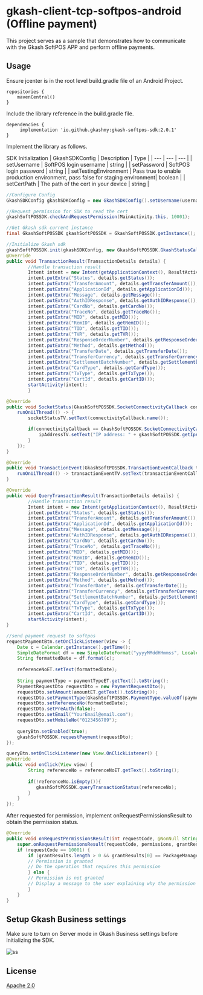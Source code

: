 # gkash-client-tcp-softpos-android (Offline payment)

This project serves as a sample that demonstrates how to communicate with the Gkash SoftPOS APP and perform offline payments.

## Usage
Ensure jcenter is in the root level build.gradle file of an Android Project.

```Gradle
repositories {
    mavenCentral()
}
```


Include the library reference in the build.gradle file.

```Gradle
dependencies {
     implementation 'io.github.gkashmy:gkash-softpos-sdk:2.0.1'
}
```
Implement the library as follows. 

SDK Initialization
| GkashSDKConfig  | Description | Type |
| --- | --- | --- |
| setUsername | SoftPOS login username | string |
| setPassword | SoftPOS login password | string |
| setTestingEnvironment | Pass true to enable production environment, pass false for staging environment| boolean |
| setCertPath | The path of the cert in your device | string |

```Java
//Configure Config
GkashSDKConfig gkashSDKConfig = new GkashSDKConfig().setUsername(username).setPassword(password).setTestingEnvironment(testingEnv).setCertPath("/GkashSDKCert/t1clientcert.pfx");

//Request permission for SDK to read the cert
gkashSoftPOSSDK.checkAndRequestPermission(MainActivity.this, 10001);

//Get Gkash sdk current instance
final GkashSoftPOSSDK gkashSoftPOSSDK = GkashSoftPOSSDK.getInstance();

//Initialize Gkash sdk
gkashSoftPOSSDK.init(gkashSDKConfig, new GkashSoftPOSSDK.GkashStatusCallback() {
@Override
public void TransactionResult(TransactionDetails details) {
        //Handle transaction result
        Intent intent = new Intent(getApplicationContext(), ResultActivity.class);
        intent.putExtra("Status", details.getStatus());
        intent.putExtra("TransferAmount", details.getTransferAmount());
        intent.putExtra("ApplicationId", details.getApplicationId());
        intent.putExtra("Message", details.getMessage());
        intent.putExtra("AuthIDResponse", details.getAuthIDResponse());
        intent.putExtra("CardNo", details.getCardNo());
        intent.putExtra("TraceNo", details.getTraceNo());
        intent.putExtra("MID", details.getMID());
        intent.putExtra("RemID", details.getRemID());
        intent.putExtra("TID", details.getTID());
        intent.putExtra("TVR", details.getTVR());
        intent.putExtra("ResponseOrderNumber", details.getResponseOrderNumber());
        intent.putExtra("Method", details.getMethod());
        intent.putExtra("TransferDate", details.getTransferDate());
        intent.putExtra("TransferCurrency", details.getTransferCurrency());
        intent.putExtra("SettlementBatchNumber", details.getSettlementBatchNumber());
        intent.putExtra("CardType", details.getCardType());
        intent.putExtra("TxType", details.getTxType());
        intent.putExtra("CartId", details.getCartID());
        startActivity(intent);
        }

@Override
public void SocketStatus(GkashSoftPOSSDK.SocketConnectivityCallback connectivityCallback) {
    runOnUiThread(() -> {
        socketStatusTV.setText(connectivityCallback.name());

        if(connectivityCallback == GkashSoftPOSSDK.SocketConnectivityCallback.ONLINE){
            ipAddressTV.setText("IP address: " + gkashSoftPOSSDK.getIpAddress());
        }
    });
}

@Override
public void TransactionEvent(GkashSoftPOSSDK.TransactionEventCallback transactionEventCallback) {
    runOnUiThread(() -> transactionEventTV.setText(transactionEventCallback.name()));
}

@Override
public void QueryTransactionResult(TransactionDetails details) {
        //Handle transaction result
        Intent intent = new Intent(getApplicationContext(), ResultActivity.class);
        intent.putExtra("Status", details.getStatus());
        intent.putExtra("TransferAmount", details.getTransferAmount());
        intent.putExtra("ApplicationId", details.getApplicationId());
        intent.putExtra("Message", details.getMessage());
        intent.putExtra("AuthIDResponse", details.getAuthIDResponse());
        intent.putExtra("CardNo", details.getCardNo());
        intent.putExtra("TraceNo", details.getTraceNo());
        intent.putExtra("MID", details.getMID());
        intent.putExtra("RemID", details.getRemID());
        intent.putExtra("TID", details.getTID());
        intent.putExtra("TVR", details.getTVR());
        intent.putExtra("ResponseOrderNumber", details.getResponseOrderNumber());
        intent.putExtra("Method", details.getMethod());
        intent.putExtra("TransferDate", details.getTransferDate());
        intent.putExtra("TransferCurrency", details.getTransferCurrency());
        intent.putExtra("SettlementBatchNumber", details.getSettlementBatchNumber());
        intent.putExtra("CardType", details.getCardType());
        intent.putExtra("TxType", details.getTxType());
        intent.putExtra("CartId", details.getCartID());
        startActivity(intent);
}

//send payment request to softpos
requestPaymentBtn.setOnClickListener(view -> {
    Date c = Calendar.getInstance().getTime();
    SimpleDateFormat df = new SimpleDateFormat("yyyyMMddHHmmss", Locale.getDefault());
    String formattedDate = df.format(c);
    
    referenceNoET.setText(formattedDate);
    
    String paymentType = paymentTypeET.getText().toString();
    PaymentRequestDto requestDto = new PaymentRequestDto();
    requestDto.setAmount(amountET.getText().toString());
    requestDto.setPaymentType(GkashSoftPOSSDK.PaymentType.valueOf(paymentType));
    requestDto.setReferenceNo(formattedDate);
    requestDto.setPreAuth(false);
    requestDto.setEmail("YourEmail@email.com");
    requestDto.setMobileNo("0123456789");
    
    queryBtn.setEnabled(true);
    gkashSoftPOSSDK.requestPayment(requestDto);
});

queryBtn.setOnClickListener(new View.OnClickListener() {
@Override
public void onClick(View view) {
        String referenceNo = referenceNoET.getText().toString();
    
        if(!referenceNo.isEmpty()){
           gkashSoftPOSSDK.queryTransactionStatus(referenceNo);
        }
    }
});
```
After requested for permission, implement onRequestPermissionsResult to obtain the permission status.

```Java
@Override
public void onRequestPermissionsResult(int requestCode, @NonNull String[] permissions, @NonNull int[] grantResults) {
    super.onRequestPermissionsResult(requestCode, permissions, grantResults);
    if (requestCode == 10001) {
        if (grantResults.length > 0 && grantResults[0] == PackageManager.PERMISSION_GRANTED) {
        // Permission is granted
        // Do the operation that requires this permission
        } else {
        // Permission is not granted
        // Display a message to the user explaining why the permission is needed
        }
    }
}
```

## Setup Gkash Business settings

Make sure to turn on Server mode in Gkash Business settings before initializing the SDK.

![ss](https://github.com/gkashmy/gkash-client-tcp-softpos-android/assets/72077476/c7b38acd-3bff-4efe-b9b8-34fb8fac1c89)

## License
[Apache 2.0](https://choosealicense.com/licenses/apache-2.0/)
